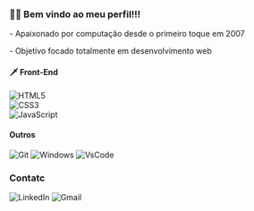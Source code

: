 ### :raising_hand_man: Bem vindo ao meu perfil!!!

<section>
  <p> - Apaixonado por computação desde o primeiro toque em 2007</p>
  <p> - Objetivo focado totalmente em desenvolvimento web </p>
  
#### :dagger: Front-End <br>
![HTML5](https://img.shields.io/badge/HTML5-323330?style=for-the-badge&logo=html5&logoColor=orange) <br>
![CSS3](https://img.shields.io/badge/CSS3-323330?style=for-the-badge&logo=css3&logoColor=blue) <br>
![JavaScript](https://img.shields.io/badge/JavaScript-323330?style=for-the-badge&logo=javascript&logoColor=F7DF1E)
#### Outros <br>
![Git](https://img.shields.io/badge/git-%23F05033.svg?style=for-the-badge&logo=git&logoColor=white)
![Windows](https://img.shields.io/badge/Windows-0078D6?style=for-the-badge&logo=windows&logoColor=white)
![VsCode](https://img.shields.io/badge/VSCode-0078D4?style=for-the-badge&logo=visual%20studio%20code&logoColor=white)

### Contatc <br>
![LinkedIn](https://img.shields.io/badge/linkedin-%230077B5.svg?style=for-the-badge&logo=linkedin&logoColor=white&link=//linkedin)
![Gmail](https://img.shields.io/badge/Gmail-D14836?style=for-the-badge&logo=gmail&logoColor=white)
